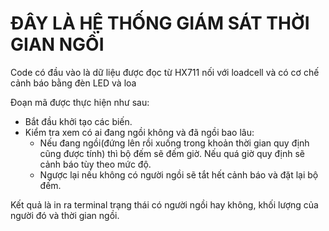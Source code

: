 # ĐÂY LÀ HỆ THỐNG GIÁM SÁT THỜI GIAN NGỒI

Code có đầu vào là dữ liệu được đọc từ HX711 nối với loadcell và có cơ chế cảnh báo bằng đèn LED và loa 

Đoạn mã được thực hiện như sau:
- Bắt đầu khởi tạo các biến. 
- Kiểm tra xem có ai đang ngồi không và đã ngồi bao lâu:
  + Nếu đang ngồi(đứng lên rồi xuống trong khoản thời gian quy định cũng được tính) thì bộ đếm sẽ đếm giờ. Nếu quá giờ quy định sẽ cảnh báo tùy theo mức độ.
  + Ngược lại nếu không có người ngồi sẽ tắt hết cảnh báo và đặt lại bộ đếm.

Kết quả là in ra terminal trạng thái có người ngồi hay không, khối lượng của người đó và thời gian ngồi.
    